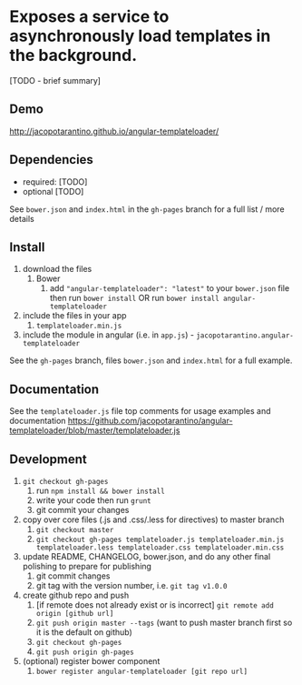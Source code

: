 # Exposes a service to asynchronously load templates in the background.

[TODO - brief summary]

## Demo
http://jacopotarantino.github.io/angular-templateloader/

## Dependencies
- required:
	[TODO]
- optional
	[TODO]

See `bower.json` and `index.html` in the `gh-pages` branch for a full list / more details

## Install
1. download the files
	1. Bower
		1. add `"angular-templateloader": "latest"` to your `bower.json` file then run `bower install` OR run `bower install angular-templateloader`
2. include the files in your app
	1. `templateloader.min.js`
3. include the module in angular (i.e. in `app.js`) - `jacopotarantino.angular-templateloader`

See the `gh-pages` branch, files `bower.json` and `index.html` for a full example.


## Documentation
See the `templateloader.js` file top comments for usage examples and documentation
https://github.com/jacopotarantino/angular-templateloader/blob/master/templateloader.js


## Development

1. `git checkout gh-pages`
	1. run `npm install && bower install`
	2. write your code then run `grunt`
	3. git commit your changes
2. copy over core files (.js and .css/.less for directives) to master branch
	1. `git checkout master`
	2. `git checkout gh-pages templateloader.js templateloader.min.js templateloader.less templateloader.css templateloader.min.css`
3. update README, CHANGELOG, bower.json, and do any other final polishing to prepare for publishing
	1. git commit changes
	2. git tag with the version number, i.e. `git tag v1.0.0`
4. create github repo and push
	1. [if remote does not already exist or is incorrect] `git remote add origin [github url]`
	2. `git push origin master --tags` (want to push master branch first so it is the default on github)
	3. `git checkout gh-pages`
	4. `git push origin gh-pages`
5. (optional) register bower component
	1. `bower register angular-templateloader [git repo url]`
